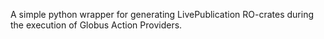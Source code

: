 A simple python wrapper for generating LivePublication RO-crates during the execution of Globus Action Providers. 